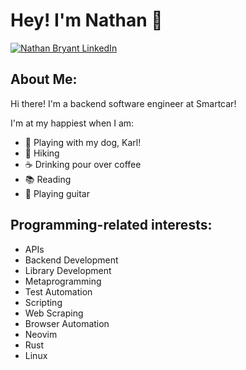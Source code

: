 # Hey! I'm Nathan 👋  
<a href="https://www.linkedin.com/in/nmwbryant/"><img src="https://img.shields.io/badge/LinkedIn--_.svg?style=social&logo=linkedin" alt="Nathan Bryant LinkedIn"></a>

## About Me:
Hi there! I'm a backend software engineer at Smartcar!

I'm at my happiest when I am:
- 🐶 Playing with my dog, Karl!
- 🌲 Hiking
- ☕ Drinking pour over coffee
- 📚 Reading
- 🎸 Playing guitar

## Programming-related interests:

- APIs
- Backend Development
- Library Development
- Metaprogramming
- Test Automation
- Scripting
- Web Scraping
- Browser Automation
- Neovim
- Rust
- Linux
